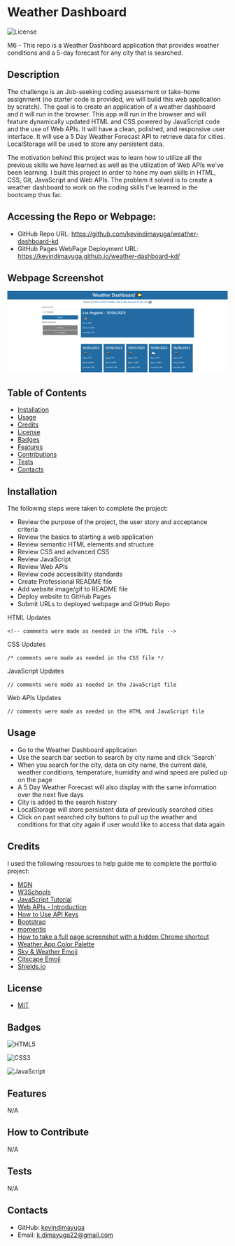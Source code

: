 # Weather Dashboard

![License](https://img.shields.io/badge/license-MIT-blue)

M6 - This repo is a Weather Dashboard application that provides weather conditions and a 5-day forecast for any city that is searched.

## Description

The challenge is an Job-seeking coding assessment or take-home assignment (no starter code is provided, we will build this web application by scratch). The goal is to create an application of a weather dashboard and it will run in the browser. This app will run in the browser and will feature dynamically updated HTML and CSS powered by JavaScript code and the use of Web APIs. It will have a clean, polished, and responsive user interface. It will use a 5 Day Weather Forecast API to retrieve data for cities. LocalStorage will be used to store any persistent data.

The motivation behind this project was to learn how to utilize all the previous skills we have learned as well as the utilization of Web APIs we've been learning. I built this project in order to hone my own skills in HTML, CSS, Git, JavaScript and Web APIs. The problem it solved is to create a weather dashboard to work on the coding skills I've learned in the bootcamp thus far.

## Accessing the Repo or Webpage:

- GitHub Repo URL: https://github.com/kevindimayuga/weather-dashboard-kd
- GitHub Pages WebPage Deployment URL: https://kevindimayuga.github.io/weather-dashboard-kd/

## Webpage Screenshot

![weather dashboard webpage screenshot](./assets/images/weather-dashboard-kd.png)

## Table of Contents

- [Installation](#installation)
- [Usage](#usage)
- [Credits](#credits)
- [License](#license)
- [Badges](#badges)
- [Features](#features)
- [Contributions](#contributions)
- [Tests](#tests)
- [Contacts](#contacts)

## Installation

The following steps were taken to complete the project:
- Review the purpose of the project, the user story and acceptance criteria
- Review the basics to starting a web application
- Review semantic HTML elements and structure
- Review CSS and advanced CSS
- Review JavaScript
- Review Web APIs
- Review code accessibility standards
- Create Professional README file
- Add website image/gif to README file
- Deploy website to GitHub Pages
- Submit URLs to deployed webpage and GitHub Repo

HTML Updates
```
<!-- comments were made as needed in the HTML file -->
```

CSS Updates
```
/* comments were made as needed in the CSS file */
```

JavaScript Updates
```
// comments were made as needed in the JavaScript file
```

Web APIs Updates
```
// comments were made as needed in the HTML and JavaScript file
```

## Usage

- Go to the Weather Dashboard application
- Use the search bar section to search by city name and click 'Search'
- When you search for the city, data on city name, the current date, weather conditions, temperature, humidity and wind speed are pulled up on the page
- A 5 Day Weather Forecast will also display with the same information over the next five days
- City is added to the search history
- LocalStorage will store persistent data of previously searched cities
- Click on past searched city buttons to pull up the weather and conditions for that city again if user would like to access that data again

## Credits

I used the following resources to help guide me to complete the portfolio project:

- [MDN](https://developer.mozilla.org/en-US/)
- [W3Schools](https://www.w3schools.com/)
- [JavaScript Tutorial](https://www.w3schools.com/js/)
- [Web APIs - Introduction](https://www.w3schools.com/js/js_api_intro.asp)
- [How to Use API Keys](https://coding-boot-camp.github.io/full-stack/apis/how-to-use-api-keys)
- [Bootstrap](https://getbootstrap.com/)
- [momentjs](https://momentjs.com/)
- [How to take a full page screenshot with a hidden Chrome shortcut](https://zapier.com/blog/full-page-screenshots-in-chrome/)
- [Weather App Color Palette](https://www.color-hex.com/color-palette/36123)
- [Sky & Weather Emoji](https://symbl.cc/en/emoji/travel-and-places/sky-and-weather/)
- [Citscape Emoji](https://emojipedia.org/cityscape)
- [Shields.io](https://shields.io/)

## License

- [MIT](https://opensource.org/license/mit/)

## Badges

![HTML5](https://img.shields.io/badge/html5-%23E34F26.svg?style=for-the-badge&logo=html5&logoColor=white)

![CSS3](https://img.shields.io/badge/css3-%231572B6.svg?style=for-the-badge&logo=css3&logoColor=white)

![JavaScript](https://img.shields.io/badge/javascript-%23323330.svg?style=for-the-badge&logo=javascript&logoColor=%23F7DF1E)

## Features

N/A

## How to Contribute

N/A

## Tests

N/A

## Contacts

- GitHub: [kevindimayuga](https://github.com/kevindimayuga)
- Email: k.dimayuga22@gmail.com
